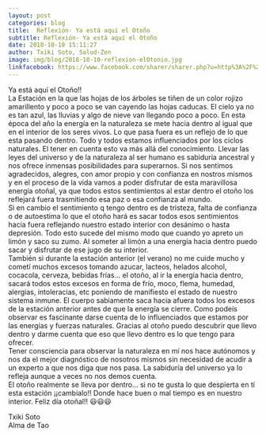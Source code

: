 ```yaml
---
layout: post
categories: blog
title:  Reflexión- Ya está aquí el Otoño
subtitle: Reflexión- Ya está aquí el Otoño
date: 2018-10-10 15:11:27
author: Txiki Soto, Salud-Zen
image: img/blog/2018-10-10-reflexion-elOtonio.jpg
linkfacebook: https://www.facebook.com/sharer/sharer.php?u=http%3A%2F%2Fwww.salud-zen.com%2Fblog%2F2018%2F10%2F10%2Freflexion-El-Otonio.html&amp;src=sdkpreparse
---
```

Ya está aquí el Otoño!!  
La Estación en la que las hojas de los árboles se tiñen de un color rojizo amarillento y poco a poco se van cayendo las hojas caducas. El cielo ya no es tan azul, las lluvias y algo de nieve van llegando poco a poco.
En esta época del año la energía en la naturaleza se mete hacia dentro al igual que en el interior de los seres vivos. Lo que pasa fuera es un reflejo de lo que esta pasando dentro. Todo y todos estamos influenciados por los ciclos naturales. El tener en cuenta esto va más allá del conocimiento. Llevar las leyes del universo y de la naturaleza al ser humano es sabiduría ancestral y nos ofrece inmensas posibilidades para superarnos.
Si nos sentimos agradecidos, alegres, con amor propio y con confianza en nostros mismos y en el proceso de la vida vamos a poder disfrutar de esta maravillosa energía otoñal, ya que todos estos sentimientos al estar dentro el otoño los reflejará fuera trasmitiendo esa paz o esa confianza al mundo.   
Si en cambio el sentimiento q tengo dentro es de tristeza, falta de confianza o de autoestima lo que el otoño hará es sacar todos esos sentimientos hacia fuera reflejando nuestro estado interior con desánimo o hasta depresión.
Todo esto sucede del mismo modo que cuando yo apreto un limón y saco su zumo. Al someter al limón a una energía hacia dentro puedo sacar y disfrutar de ese jugo de su interior.  
También si durante la estación anterior (el verano) no me cuide mucho y cometí muchos excesos tomando azucar, lacteos, helados alcohol, cocacola, cerveza, bebidas frías... el otoño, al ir la energía hacia dentro, sacará todos estos excesos en forma de frío, moco, flema, humedad, alergias, intoleracias, etc poniendo de manifiesto el estado de nuestro sistema inmune. El cuerpo sabiamente saca hacia afuera todos los excesos de la estación anterior antes de que la energía se cierre.
Como podeís observar es fascinante darse cuenta de lo influenciados que estamos por las energías y fuerzas naturales. Gracias al otoño puedo descubrir que llevo dentro y darme cuenta que eso que llevo dentro es lo que tengo para ofrecer.  
Tener consciencia para observar la naturaleza en mí nos hace autónomos y nos da el mejor diagnóstico de nosotros mismos sin necesidad de acudir a un experto a que nos diga que nos pasa. La sabiduría del universo ya lo refleja aunque a veces no nos demos cuenta.  
El otoño realmente se lleva por dentro... si no te gusta lo que despierta en tí esta estación ¡¡cambialo!!
Donde hace buen o mal tiempo es en nuestro interior.
Feliz día otoñal!! 😃😃😃

Txiki Soto  
Alma de Tao  
